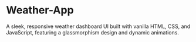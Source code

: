 # Weather-App
A sleek, responsive weather dashboard UI built with vanilla HTML, CSS, and JavaScript, featuring a glassmorphism design and dynamic animations.
